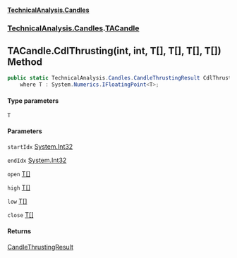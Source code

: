 #### [TechnicalAnalysis.Candles](TechnicalAnalysis.Candles.md 'TechnicalAnalysis.Candles')
### [TechnicalAnalysis.Candles](TechnicalAnalysis.Candles.md#TechnicalAnalysis.Candles 'TechnicalAnalysis.Candles').[TACandle](TACandle.md 'TechnicalAnalysis.Candles.TACandle')

## TACandle.CdlThrusting<T>(int, int, T[], T[], T[], T[]) Method

```csharp
public static TechnicalAnalysis.Candles.CandleThrustingResult CdlThrusting<T>(int startIdx, int endIdx, T[] open, T[] high, T[] low, T[] close)
    where T : System.Numerics.IFloatingPoint<T>;
```
#### Type parameters

<a name='TechnicalAnalysis.Candles.TACandle.CdlThrusting_T_(int,int,T[],T[],T[],T[]).T'></a>

`T`
#### Parameters

<a name='TechnicalAnalysis.Candles.TACandle.CdlThrusting_T_(int,int,T[],T[],T[],T[]).startIdx'></a>

`startIdx` [System.Int32](https://docs.microsoft.com/en-us/dotnet/api/System.Int32 'System.Int32')

<a name='TechnicalAnalysis.Candles.TACandle.CdlThrusting_T_(int,int,T[],T[],T[],T[]).endIdx'></a>

`endIdx` [System.Int32](https://docs.microsoft.com/en-us/dotnet/api/System.Int32 'System.Int32')

<a name='TechnicalAnalysis.Candles.TACandle.CdlThrusting_T_(int,int,T[],T[],T[],T[]).open'></a>

`open` [T](TACandle.CdlThrusting_T_(int,int,T[],T[],T[],T[]).md#TechnicalAnalysis.Candles.TACandle.CdlThrusting_T_(int,int,T[],T[],T[],T[]).T 'TechnicalAnalysis.Candles.TACandle.CdlThrusting<T>(int, int, T[], T[], T[], T[]).T')[[]](https://docs.microsoft.com/en-us/dotnet/api/System.Array 'System.Array')

<a name='TechnicalAnalysis.Candles.TACandle.CdlThrusting_T_(int,int,T[],T[],T[],T[]).high'></a>

`high` [T](TACandle.CdlThrusting_T_(int,int,T[],T[],T[],T[]).md#TechnicalAnalysis.Candles.TACandle.CdlThrusting_T_(int,int,T[],T[],T[],T[]).T 'TechnicalAnalysis.Candles.TACandle.CdlThrusting<T>(int, int, T[], T[], T[], T[]).T')[[]](https://docs.microsoft.com/en-us/dotnet/api/System.Array 'System.Array')

<a name='TechnicalAnalysis.Candles.TACandle.CdlThrusting_T_(int,int,T[],T[],T[],T[]).low'></a>

`low` [T](TACandle.CdlThrusting_T_(int,int,T[],T[],T[],T[]).md#TechnicalAnalysis.Candles.TACandle.CdlThrusting_T_(int,int,T[],T[],T[],T[]).T 'TechnicalAnalysis.Candles.TACandle.CdlThrusting<T>(int, int, T[], T[], T[], T[]).T')[[]](https://docs.microsoft.com/en-us/dotnet/api/System.Array 'System.Array')

<a name='TechnicalAnalysis.Candles.TACandle.CdlThrusting_T_(int,int,T[],T[],T[],T[]).close'></a>

`close` [T](TACandle.CdlThrusting_T_(int,int,T[],T[],T[],T[]).md#TechnicalAnalysis.Candles.TACandle.CdlThrusting_T_(int,int,T[],T[],T[],T[]).T 'TechnicalAnalysis.Candles.TACandle.CdlThrusting<T>(int, int, T[], T[], T[], T[]).T')[[]](https://docs.microsoft.com/en-us/dotnet/api/System.Array 'System.Array')

#### Returns
[CandleThrustingResult](CandleThrustingResult.md 'TechnicalAnalysis.Candles.CandleThrustingResult')